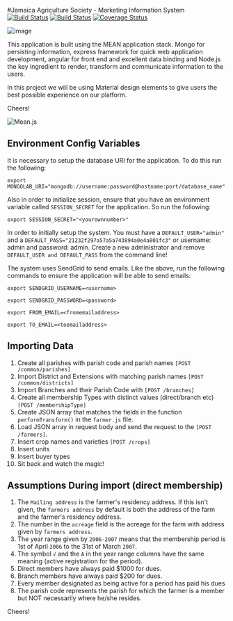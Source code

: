 #Jamaica Agriculture Society - Marketing Information System
[![Build Status](https://travis-ci.org/slashroots/jas-mis-app.svg?branch=master)](https://travis-ci.org/slashroots/jas-mis-app) [![Build Status](https://travis-ci.org/slashroots/jas-mis-app.svg?branch=develop)](https://travis-ci.org/slashroots/jas-mis-app) [![Coverage Status](https://coveralls.io/repos/slashroots/jas-mis-app/badge.svg)](https://coveralls.io/r/slashroots/jas-mis-app)

![image](http://slashroots.org/img/logo.png)

This application is built using the MEAN application stack. Mongo for persisting information, express framework for quick web application development, angular for front end and excellent data binding and Node.js the key ingredient to render, transform and communicate information to the users.  

In this project we will be using Material design elements to give users the best possible experience on our platform.  

Cheers!

![Mean.js](http://meanjs.org/img/logo.png)

## Environment Config Variables

It is necessary to setup the database URI for the application.  To do this run the following:
```
export MONGOLAB_URI="mongodb://username:password@hostname:port/database_name"
```
Also in order to initialize session, ensure that you have an environment variable called ```SESSION_SECRET``` for the application.  So run the following:
```
export SESSION_SECRET="<yourownnumber>"
```
In order to initially setup the system.  You must have a ```DEFAULT_USER="admin"``` and a ```DEFAULT_PASS="21232f297a57a5a743894a0e4a801fc3"``` or username: admin and password: admin.
Create a new administrator and remove ```DEFAULT_USER and DEFAULT_PASS``` from the command line!

The system uses SendGrid to send emails. Like the above, run the following commands to ensure the application will be able to send
emails:
```
export SENDGRID_USERNAME=<username>
```
```
export SENDGRID_PASSWORD=<password>
```
```
export FROM_EMAIL=<fromemailaddress>
```
```
export TO_EMAIL=<toemailaddress>
```

## Importing Data

1.	Create all parishes with parish code and parish names ```[POST /common/parishes]```
2.  Import District and Extensions with matching parish names ```[POST /common/districts]```
3.  Import Branches and their Parish Code with ```[POST /branches]```
2.	Create all membership Types with distinct values (direct/branch etc) ```[POST /membershipType]```
3.	Create JSON array that matches the fields in the function ```performTransform()``` in the ```farmer.js``` file.
4.  Load JSON array in request body and send the request to the ```[POST /farmers]```.
5.  Insert crop names and varieties ```[POST /crops]```
6.  Insert units
7.  Insert buyer types
8.  Sit back and watch the magic!

## Assumptions During import (direct membership)

1.  The ```Mailing address``` is the farmer's residency address.  If this isn't given, the ```farmers address``` by default is both the address of the farm and the farmer's residency address.
2.  The number in the ```acreage``` field is the acreage for the farm with address given by ```farmers address```.
3.  The year range given by ```2006-2007``` means that the membership period is 1st of April ```2006``` to the 31st of March ```2007```.
4.  The symbol ```√``` and the ```A``` in the year range columns have the same meaning (active registration for the period).
5.  Direct members have always paid $1000 for dues.
6.  Branch members have always paid $200 for dues.
7.  Every member designated as being active for a period has paid his dues
8.  The parish code represents the parish for which the farmer is a member but NOT necessarily where he/she resides.


Cheers!